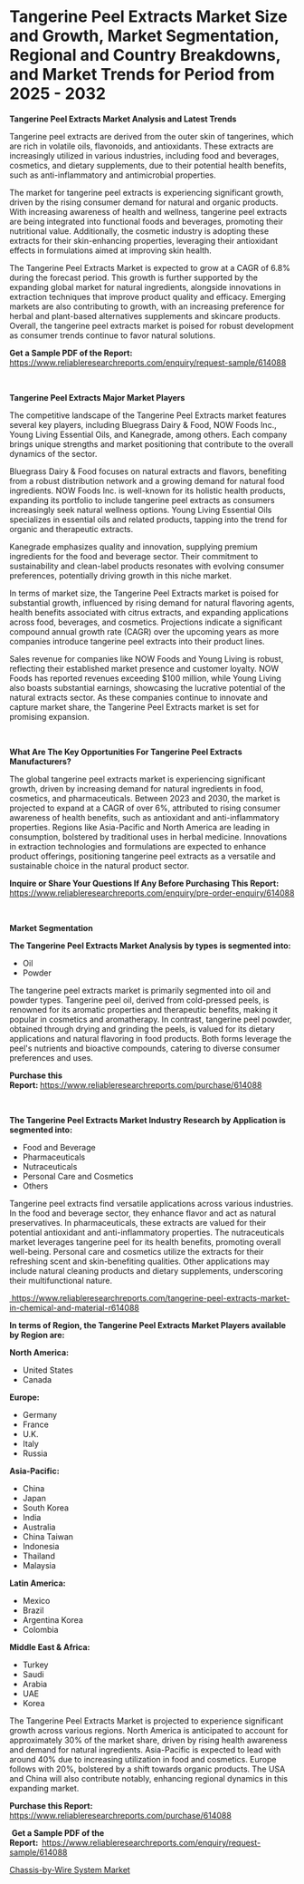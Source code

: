 <p><h1>Tangerine Peel Extracts Market Size and Growth, Market Segmentation, Regional and Country Breakdowns, and Market Trends for Period from 2025 -  2032</h1></p><p><strong>Tangerine Peel Extracts Market Analysis and Latest Trends</strong></p>
<p><p>Tangerine peel extracts are derived from the outer skin of tangerines, which are rich in volatile oils, flavonoids, and antioxidants. These extracts are increasingly utilized in various industries, including food and beverages, cosmetics, and dietary supplements, due to their potential health benefits, such as anti-inflammatory and antimicrobial properties.</p><p>The market for tangerine peel extracts is experiencing significant growth, driven by the rising consumer demand for natural and organic products. With increasing awareness of health and wellness, tangerine peel extracts are being integrated into functional foods and beverages, promoting their nutritional value. Additionally, the cosmetic industry is adopting these extracts for their skin-enhancing properties, leveraging their antioxidant effects in formulations aimed at improving skin health.</p><p>The Tangerine Peel Extracts Market is expected to grow at a CAGR of 6.8% during the forecast period. This growth is further supported by the expanding global market for natural ingredients, alongside innovations in extraction techniques that improve product quality and efficacy. Emerging markets are also contributing to growth, with an increasing preference for herbal and plant-based alternatives supplements and skincare products. Overall, the tangerine peel extracts market is poised for robust development as consumer trends continue to favor natural solutions.</p></p>
<p><strong>Get a Sample PDF of the Report:&nbsp;</strong> <a href="https://www.reliableresearchreports.com/enquiry/request-sample/614088?utm_campaign=2395&utm_medium=2&utm_source=Github&utm_content=ia&utm_term=24032025&utm_id=tangerine-peel-extracts">https://www.reliableresearchreports.com/enquiry/request-sample/614088</a></p>
<p>&nbsp;</p>
<p><strong>Tangerine Peel Extracts Major Market Players</strong></p>
<p><p>The competitive landscape of the Tangerine Peel Extracts market features several key players, including Bluegrass Dairy & Food, NOW Foods Inc., Young Living Essential Oils, and Kanegrade, among others. Each company brings unique strengths and market positioning that contribute to the overall dynamics of the sector.</p><p>Bluegrass Dairy & Food focuses on natural extracts and flavors, benefiting from a robust distribution network and a growing demand for natural food ingredients. NOW Foods Inc. is well-known for its holistic health products, expanding its portfolio to include tangerine peel extracts as consumers increasingly seek natural wellness options. Young Living Essential Oils specializes in essential oils and related products, tapping into the trend for organic and therapeutic extracts.</p><p>Kanegrade emphasizes quality and innovation, supplying premium ingredients for the food and beverage sector. Their commitment to sustainability and clean-label products resonates with evolving consumer preferences, potentially driving growth in this niche market.</p><p>In terms of market size, the Tangerine Peel Extracts market is poised for substantial growth, influenced by rising demand for natural flavoring agents, health benefits associated with citrus extracts, and expanding applications across food, beverages, and cosmetics. Projections indicate a significant compound annual growth rate (CAGR) over the upcoming years as more companies introduce tangerine peel extracts into their product lines.</p><p>Sales revenue for companies like NOW Foods and Young Living is robust, reflecting their established market presence and customer loyalty. NOW Foods has reported revenues exceeding $100 million, while Young Living also boasts substantial earnings, showcasing the lucrative potential of the natural extracts sector. As these companies continue to innovate and capture market share, the Tangerine Peel Extracts market is set for promising expansion.</p></p>
<p>&nbsp;</p>
<p><strong>What Are The Key Opportunities For Tangerine Peel Extracts Manufacturers?</strong></p>
<p><p>The global tangerine peel extracts market is experiencing significant growth, driven by increasing demand for natural ingredients in food, cosmetics, and pharmaceuticals. Between 2023 and 2030, the market is projected to expand at a CAGR of over 6%, attributed to rising consumer awareness of health benefits, such as antioxidant and anti-inflammatory properties. Regions like Asia-Pacific and North America are leading in consumption, bolstered by traditional uses in herbal medicine. Innovations in extraction technologies and formulations are expected to enhance product offerings, positioning tangerine peel extracts as a versatile and sustainable choice in the natural product sector.</p></p>
<p><strong>Inquire or Share Your Questions If Any Before Purchasing This Report:</strong> <a href="https://www.reliableresearchreports.com/enquiry/pre-order-enquiry/614088?utm_campaign=2395&utm_medium=2&utm_source=Github&utm_content=ia&utm_term=24032025&utm_id=tangerine-peel-extracts">https://www.reliableresearchreports.com/enquiry/pre-order-enquiry/614088</a></p>
<p>&nbsp;</p>
<p><strong>Market Segmentation</strong></p>
<p><strong>The Tangerine Peel Extracts Market Analysis by types is segmented into:</strong></p>
<p><ul><li>Oil</li><li>Powder</li></ul></p>
<p><p>The tangerine peel extracts market is primarily segmented into oil and powder types. Tangerine peel oil, derived from cold-pressed peels, is renowned for its aromatic properties and therapeutic benefits, making it popular in cosmetics and aromatherapy. In contrast, tangerine peel powder, obtained through drying and grinding the peels, is valued for its dietary applications and natural flavoring in food products. Both forms leverage the peel's nutrients and bioactive compounds, catering to diverse consumer preferences and uses.</p></p>
<p><strong>Purchase this Report:&nbsp;</strong><a href="https://www.reliableresearchreports.com/purchase/614088?utm_campaign=2395&utm_medium=2&utm_source=Github&utm_content=ia&utm_term=24032025&utm_id=tangerine-peel-extracts">https://www.reliableresearchreports.com/purchase/614088</a></p>
<p>&nbsp;</p>
<p><strong>The Tangerine Peel Extracts Market Industry Research by Application is segmented into:</strong></p>
<p><ul><li>Food and Beverage</li><li>Pharmaceuticals</li><li>Nutraceuticals</li><li>Personal Care and Cosmetics</li><li>Others</li></ul></p>
<p><p>Tangerine peel extracts find versatile applications across various industries. In the food and beverage sector, they enhance flavor and act as natural preservatives. In pharmaceuticals, these extracts are valued for their potential antioxidant and anti-inflammatory properties. The nutraceuticals market leverages tangerine peel for its health benefits, promoting overall well-being. Personal care and cosmetics utilize the extracts for their refreshing scent and skin-benefiting qualities. Other applications may include natural cleaning products and dietary supplements, underscoring their multifunctional nature.</p></p>
<p><a href="https://www.reliableresearchreports.com/tangerine-peel-extracts-market-in-chemical-and-material-r614088?utm_campaign=2395&utm_medium=2&utm_source=Github&utm_content=ia&utm_term=24032025&utm_id=tangerine-peel-extracts">&nbsp;https://www.reliableresearchreports.com/tangerine-peel-extracts-market-in-chemical-and-material-r614088</a></p>
<p><strong>In terms of Region, the Tangerine Peel Extracts Market Players available by Region are:</strong></p>
<p>
    <p> <strong> North America: </strong>
        <ul>
            <li>United States</li>
            <li>Canada</li>
        </ul>
        </p> 
    <p> <strong> Europe: </strong>
        <ul>
            <li>Germany</li>
            <li>France</li>
            <li>U.K.</li>
            <li>Italy</li>
            <li>Russia</li>
        </ul>
        </p> 
    <p> <strong> Asia-Pacific: </strong>
        <ul>
            <li>China</li>
            <li>Japan</li>
            <li>South Korea</li>
            <li>India</li>
            <li>Australia</li>
            <li>China Taiwan</li>
            <li>Indonesia</li>
            <li>Thailand</li>
            <li>Malaysia</li>
        </ul>
        </p> 
    <p> <strong> Latin America: </strong>
        <ul>
            <li>Mexico</li>
            <li>Brazil</li>
            <li>Argentina Korea</li>
            <li>Colombia</li>
        </ul>
        </p> 
    <p> <strong> Middle East & Africa: </strong>
        <ul>
            <li>Turkey</li>
            <li>Saudi</li>
            <li>Arabia</li>
            <li>UAE</li>
            <li>Korea</li>
        </ul>
    </p>
    </p>
<p><p>The Tangerine Peel Extracts Market is projected to experience significant growth across various regions. North America is anticipated to account for approximately 30% of the market share, driven by rising health awareness and demand for natural ingredients. Asia-Pacific is expected to lead with around 40% due to increasing utilization in food and cosmetics. Europe follows with 20%, bolstered by a shift towards organic products. The USA and China will also contribute notably, enhancing regional dynamics in this expanding market.</p></p>
<p><strong>Purchase this Report: </strong><a href="https://www.reliableresearchreports.com/purchase/614088?utm_campaign=2395&utm_medium=2&utm_source=Github&utm_content=ia&utm_term=24032025&utm_id=tangerine-peel-extracts">https://www.reliableresearchreports.com/purchase/614088</a></p>
<p>&nbsp;<strong>Get a Sample PDF of the Report:&nbsp;&nbsp;</strong><a href="https://www.reliableresearchreports.com/enquiry/request-sample/614088?utm_campaign=2395&utm_medium=2&utm_source=Github&utm_content=ia&utm_term=24032025&utm_id=tangerine-peel-extracts">https://www.reliableresearchreports.com/enquiry/request-sample/614088</a></p>
<p><strong></strong></p>
<p><p><a href="https://github.com/NargisHussain75/Market-Research-Report-List-1/blob/main/chassis-by-wire-system-market.md?utm_campaign=2395&utm_medium=2&utm_source=Github&utm_content=ia&utm_term=24032025&utm_id=tangerine-peel-extracts">Chassis-by-Wire System Market</a></p></p>